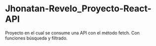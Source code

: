 # Jhonatan-Revelo_Proyecto-React-API
 Proyecto en el cual se consume una API con el método fetch. Con funciones búsqueda y filtrado.
